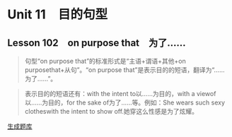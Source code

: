 ﻿ # Unit 11　目的句型
 ## Lesson 102　on purpose that　为了……
 
> 句型“on purpose that”的标准形式是“主语+谓语+其他+on purposethat+从句”。“on purpose that”是表示目的的短语，翻译为“……为了……”。

> 表示目的的短语还有：with the intent to以……为目的，with a viewof以……为目的，for the sake of为了……等。例如：She wears such sexy clotheswith the intent to show off.她穿这么性感是为了炫耀。


 [生成题库](./question/f102.json)